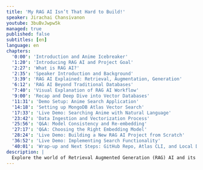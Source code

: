 ```yaml
---
title: 'My RAG AI Isn’t That Hard to Build!'
speaker: Jirachai Chansivanon
youtube: 3buBvJwpw5k
managed: true
published: false
subtitles: [en]
language: en
chapters:
  '0:00': 'Introduction and Anime Icebreaker'
  '1:20': 'Introducing RAG AI and Project Goal'
  '2:27': 'What is RAG AI?'
  '2:35': 'Speaker Introduction and Background'
  '3:39': 'RAG AI Explained: Retrieval, Augmentation, Generation'
  '6:12': 'RAG AI Beyond Traditional Databases'
  '7:40': 'Visual Explanation of RAG AI Workflow'
  '9:00': 'Recap and Deep Dive into Vector Databases'
  '11:31': 'Demo Setup: Anime Search Application'
  '14:18': 'Setting up MongoDB Atlas Vector Search'
  '17:33': 'Live Demo: Searching Anime with Natural Language'
  '23:42': 'Data Ingestion and Vectorization Process'
  '25:56': 'Q&A: Model Consistency and Re-embedding'
  '27:17': 'Q&A: Choosing the Right Embedding Model'
  '28:24': 'Live Demo: Building a New RAG AI Project from Scratch'
  '36:52': 'Live Demo: Implementing Search Functionality'
  '40:01': 'Wrap-up and Next Steps: GitHub Repo, Atlas CLI, and Local Deployment'
description: |
  Explore the world of Retrieval Augmented Generation (RAG) AI and its application in building smarter search systems.  Jirachai Chansivanon, a Consulting Engineer at MongoDB, demonstrates how to create a RAG AI system using MongoDB and vector search to enable natural language queries.  Using the example of searching an anime database, he guides you through the process of data ingestion, embedding creation, and search implementation.  Learn how MongoDB Atlas's vector search capabilities simplify the development of applications that understand and respond to complex human language, making information retrieval more intuitive and efficient.  Discover how to leverage these techniques to build your own RAG AI applications.
---
```

